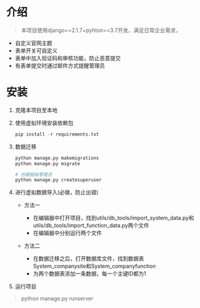 # 介绍
> 本项目使用django==2.1.7+pyhton==3.7开发，满足日常企业需求，

- 自定义官网主题
- 表单开关可自定义
- 表单中加入验证码和审核功能，防止恶意提交
- 有表单提交时通过邮件方式提醒管理员

# 安装

1. 克隆本项目至本地
2. 使用虚拟环境安装依赖包
    ```python
    pip install -r requirements.txt
    ```
3. 数据迁移
    ```python
    python manage.py makemigrations
   python manage.py migrate
   
   # 创建超级管理员
   python manage.py createsuperuser
    ```
   
4. 进行虚拟数据导入(必做，防止出错)
    - 方法一
        - 在编辑器中打开项目，找到utils/db_tools/import_system_data.py和utils/db_tools/import_function_data.py两个文件
        - 在编辑器中分别运行两个文件
    
    - 方法二
        - 在数据迁移之后，打开数据库文件，找到数据表System_companysite和System_companyfunction
        - 为两个数据表添加一条数据，每一个主键ID都为1
         
5. 运行项目
> python manage.py runserver